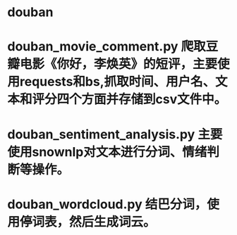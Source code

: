 # douban
# douban_movie_comment.py  爬取豆瓣电影《你好，李焕英》的短评，主要使用requests和bs,抓取时间、用户名、文本和评分四个方面并存储到csv文件中。
# douban_sentiment_analysis.py  主要使用snownlp对文本进行分词、情绪判断等操作。
# douban_wordcloud.py  结巴分词，使用停词表，然后生成词云。
